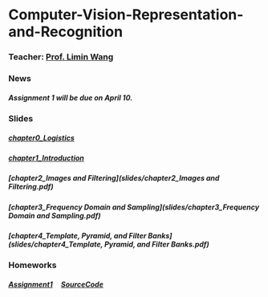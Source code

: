 # Computer-Vision-Representation-and-Recognition

### Teacher: [Prof. Limin Wang](http://wanglimin.github.io)


### News

##### Assignment 1 will be due on April 10.


### Slides

##### [chapter0_Logistics](slides/chapter0_Logistics.pdf)
##### [chapter1_Introduction](slides/chapter1_Introduction.pdf)
##### [chapter2_Images and Filtering](slides/chapter2_Images and Filtering.pdf)
##### [chapter3_Frequency Domain and Sampling](slides/chapter3_Frequency Domain and Sampling.pdf)
##### [chapter4_Template, Pyramid, and Filter Banks](slides/chapter4_Template, Pyramid, and Filter Banks.pdf)

### Homeworks

##### [Assignment1](assignment1/assignment1.pdf) &nbsp;&nbsp;&nbsp; [SourceCode](assignment1/proj1.zip)

